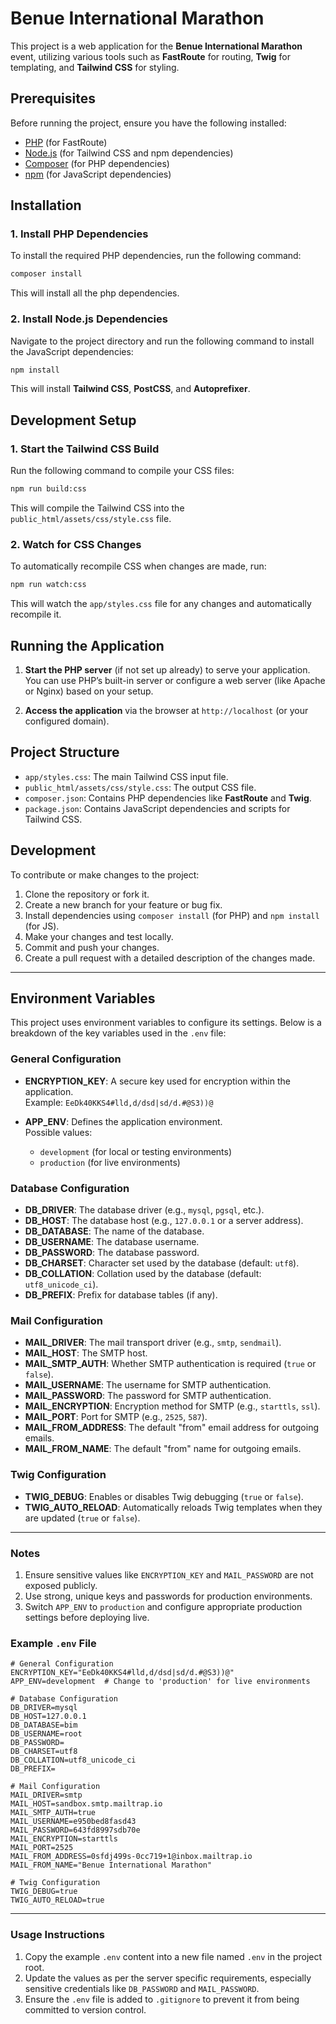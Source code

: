 # Benue International Marathon

This project is a web application for the **Benue International Marathon** event, utilizing various tools such as **FastRoute** for routing, **Twig** for templating, and **Tailwind CSS** for styling.

## Prerequisites

Before running the project, ensure you have the following installed:

- [PHP](https://www.php.net/) (for FastRoute)
- [Node.js](https://nodejs.org/) (for Tailwind CSS and npm dependencies)
- [Composer](https://getcomposer.org/) (for PHP dependencies)
- [npm](https://www.npmjs.com/) (for JavaScript dependencies)

## Installation

### 1. Install PHP Dependencies

To install the required PHP dependencies, run the following command:

```bash
composer install
```

This will install all the php dependencies.

### 2. Install Node.js Dependencies

Navigate to the project directory and run the following command to install the JavaScript dependencies:

```bash
npm install
```

This will install **Tailwind CSS**, **PostCSS**, and **Autoprefixer**.

## Development Setup

### 1. Start the Tailwind CSS Build

Run the following command to compile your CSS files:

```bash
npm run build:css
```

This will compile the Tailwind CSS into the `public_html/assets/css/style.css` file.

### 2. Watch for CSS Changes

To automatically recompile CSS when changes are made, run:

```bash
npm run watch:css
```

This will watch the `app/styles.css` file for any changes and automatically recompile it.

## Running the Application

1. **Start the PHP server** (if not set up already) to serve your application. You can use PHP’s built-in server or configure a web server (like Apache or Nginx) based on your setup.

2. **Access the application** via the browser at `http://localhost` (or your configured domain).

## Project Structure

- `app/styles.css`: The main Tailwind CSS input file.
- `public_html/assets/css/style.css`: The output CSS file.
- `composer.json`: Contains PHP dependencies like **FastRoute** and **Twig**.
- `package.json`: Contains JavaScript dependencies and scripts for Tailwind CSS.

## Development

To contribute or make changes to the project:

1. Clone the repository or fork it.
2. Create a new branch for your feature or bug fix.
3. Install dependencies using `composer install` (for PHP) and `npm install` (for JS).
4. Make your changes and test locally.
5. Commit and push your changes.
6. Create a pull request with a detailed description of the changes made.

---

## Environment Variables

This project uses environment variables to configure its settings. Below is a breakdown of the key variables used in the `.env` file:

### General Configuration
- **ENCRYPTION_KEY**: A secure key used for encryption within the application.  
  Example: `EeDk40KKS4#lld,d/dsd|sd/d.#@S3))@`

- **APP_ENV**: Defines the application environment.  
  Possible values:  
  - `development` (for local or testing environments)  
  - `production` (for live environments)

### Database Configuration
- **DB_DRIVER**: The database driver (e.g., `mysql`, `pgsql`, etc.).  
- **DB_HOST**: The database host (e.g., `127.0.0.1` or a server address).  
- **DB_DATABASE**: The name of the database.  
- **DB_USERNAME**: The database username.  
- **DB_PASSWORD**: The database password.  
- **DB_CHARSET**: Character set used by the database (default: `utf8`).  
- **DB_COLLATION**: Collation used by the database (default: `utf8_unicode_ci`).  
- **DB_PREFIX**: Prefix for database tables (if any).

### Mail Configuration
- **MAIL_DRIVER**: The mail transport driver (e.g., `smtp`, `sendmail`).  
- **MAIL_HOST**: The SMTP host.  
- **MAIL_SMTP_AUTH**: Whether SMTP authentication is required (`true` or `false`).  
- **MAIL_USERNAME**: The username for SMTP authentication.  
- **MAIL_PASSWORD**: The password for SMTP authentication.  
- **MAIL_ENCRYPTION**: Encryption method for SMTP (e.g., `starttls`, `ssl`).  
- **MAIL_PORT**: Port for SMTP (e.g., `2525`, `587`).  
- **MAIL_FROM_ADDRESS**: The default "from" email address for outgoing emails.  
- **MAIL_FROM_NAME**: The default "from" name for outgoing emails.

### Twig Configuration
- **TWIG_DEBUG**: Enables or disables Twig debugging (`true` or `false`).  
- **TWIG_AUTO_RELOAD**: Automatically reloads Twig templates when they are updated (`true` or `false`).

---

### Notes
1. Ensure sensitive values like `ENCRYPTION_KEY` and `MAIL_PASSWORD` are not exposed publicly.
2. Use strong, unique keys and passwords for production environments.
3. Switch `APP_ENV` to `production` and configure appropriate production settings before deploying live.

### Example `.env` File

```env
# General Configuration
ENCRYPTION_KEY="EeDk40KKS4#lld,d/dsd|sd/d.#@S3))@"
APP_ENV=development  # Change to 'production' for live environments

# Database Configuration
DB_DRIVER=mysql
DB_HOST=127.0.0.1
DB_DATABASE=bim
DB_USERNAME=root
DB_PASSWORD=
DB_CHARSET=utf8
DB_COLLATION=utf8_unicode_ci
DB_PREFIX=

# Mail Configuration
MAIL_DRIVER=smtp
MAIL_HOST=sandbox.smtp.mailtrap.io
MAIL_SMTP_AUTH=true
MAIL_USERNAME=e950bed8fasd43
MAIL_PASSWORD=643fd8997sdb70e
MAIL_ENCRYPTION=starttls
MAIL_PORT=2525
MAIL_FROM_ADDRESS=0sfdj499s-0cc719+1@inbox.mailtrap.io
MAIL_FROM_NAME="Benue International Marathon"

# Twig Configuration
TWIG_DEBUG=true
TWIG_AUTO_RELOAD=true
```

---

### Usage Instructions
1. Copy the example `.env` content into a new file named `.env` in the project root.
2. Update the values as per the server specific requirements, especially sensitive credentials like `DB_PASSWORD` and `MAIL_PASSWORD`.
3. Ensure the `.env` file is added to `.gitignore` to prevent it from being committed to version control.
